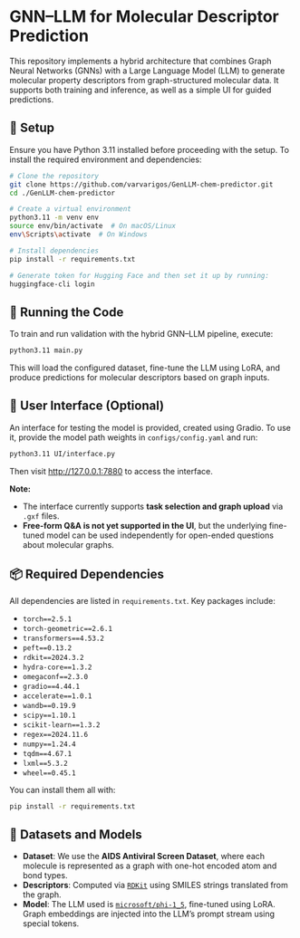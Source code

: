 # GNN–LLM for Molecular Descriptor Prediction

This repository implements a hybrid architecture that combines Graph Neural Networks (GNNs) with a Large Language Model (LLM) to generate molecular property descriptors from graph-structured molecular data. It supports both training and inference, as well as a simple UI for guided predictions.

## 🔧 Setup

Ensure you have Python 3.11 installed before proceeding with the setup. To install the required environment and dependencies:

```bash
# Clone the repository
git clone https://github.com/varvarigos/GenLLM-chem-predictor.git
cd ./GenLLM-chem-predictor

# Create a virtual environment
python3.11 -m venv env
source env/bin/activate  # On macOS/Linux
env\Scripts\activate  # On Windows

# Install dependencies
pip install -r requirements.txt

# Generate token for Hugging Face and then set it up by running:
huggingface-cli login
````

## 🚀 Running the Code

To train and run validation with the hybrid GNN–LLM pipeline, execute:

```bash
python3.11 main.py
```

This will load the configured dataset, fine-tune the LLM using LoRA, and produce predictions for molecular descriptors based on graph inputs.

## 🧪 User Interface (Optional)

An interface for testing the model is provided, created using Gradio. To use it, provide the model path weights in `configs/config.yaml` and run:

```bash
python3.11 UI/interface.py
```
Then visit http://127.0.0.1:7880 to access the interface.

**Note:**

* The interface currently supports **task selection and graph upload** via `.gxf` files.
* **Free-form Q\&A is not yet supported in the UI**, but the underlying fine-tuned model can be used independently for open-ended questions about molecular graphs.

## 📦 Required Dependencies

All dependencies are listed in `requirements.txt`. Key packages include:

* `torch==2.5.1`
* `torch-geometric==2.6.1`
* `transformers==4.53.2`
* `peft==0.13.2`
* `rdkit==2024.3.2`
* `hydra-core==1.3.2`
* `omegaconf==2.3.0`
* `gradio==4.44.1`
* `accelerate==1.0.1`
* `wandb==0.19.9`
* `scipy==1.10.1`
* `scikit-learn==1.3.2`
* `regex==2024.11.6`
* `numpy==1.24.4`
* `tqdm==4.67.1`
* `lxml==5.3.2`
* `wheel==0.45.1`

You can install them all with:

```bash
pip install -r requirements.txt
```

## 📁 Datasets and Models

* **Dataset**: We use the **AIDS Antiviral Screen Dataset**, where each molecule is represented as a graph with one-hot encoded atom and bond types.
* **Descriptors**: Computed via [`RDKit`](https://www.rdkit.org/) using SMILES strings translated from the graph.
* **Model**: The LLM used is [`microsoft/phi-1_5`](https://huggingface.co/microsoft/phi-1_5), fine-tuned using LoRA. Graph embeddings are injected into the LLM’s prompt stream using special tokens.
